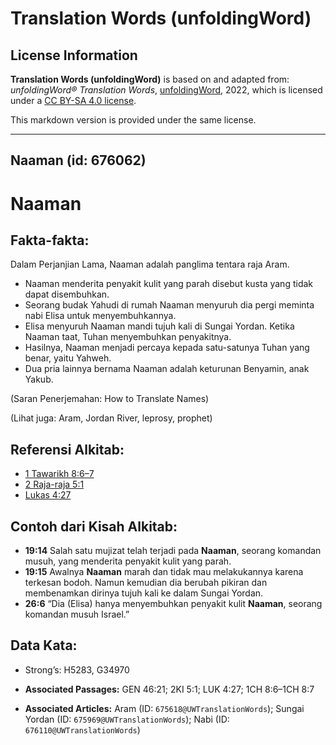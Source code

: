 # Translation Words (unfoldingWord)

## License Information

**Translation Words (unfoldingWord)** is based on and adapted from: _unfoldingWord® Translation Words_, [unfoldingWord](https://unfoldingword.org/utw), 2022, which is licensed under a [CC BY-SA 4.0 license](https://creativecommons.org/licenses/by-sa/4.0/legalcode.en).

This markdown version is provided under the same license.



--------------------------------

## Naaman (id: 676062)

Naaman
======

Fakta\-fakta:
-------------

Dalam Perjanjian Lama, Naaman adalah panglima tentara raja Aram.

* Naaman menderita penyakit kulit yang parah disebut kusta yang tidak dapat disembuhkan.
* Seorang budak Yahudi di rumah Naaman menyuruh dia pergi meminta nabi Elisa untuk menyembuhkannya.
* Elisa menyuruh Naaman mandi tujuh kali di Sungai Yordan. Ketika Naaman taat, Tuhan menyembuhkan penyakitnya.
* Hasilnya, Naaman menjadi percaya kepada satu\-satunya Tuhan yang benar, yaitu Yahweh.
* Dua pria lainnya bernama Naaman adalah keturunan Benyamin, anak Yakub.

(Saran Penerjemahan: How to Translate Names)

(Lihat juga: Aram, Jordan River, leprosy, prophet)

Referensi Alkitab:
------------------

* [1 Tawarikh 8:6–7](https://ref.ly/1Chr0:0)
* [2 Raja\-raja 5:1](https://ref.ly/2Kgs0:0)
* [Lukas 4:27](https://ref.ly/Luke4:27)

Contoh dari Kisah Alkitab:
--------------------------

* **19:14** Salah satu mujizat telah terjadi pada **Naaman**, seorang komandan musuh, yang menderita penyakit kulit yang parah.
* **19:15** Awalnya **Naaman** marah dan tidak mau melakukannya karena terkesan bodoh. Namun kemudian dia berubah pikiran dan membenamkan dirinya tujuh kali ke dalam Sungai Yordan.
* **26:6** “Dia (Elisa) hanya menyembuhkan penyakit kulit **Naaman**, seorang komandan musuh Israel.”

Data Kata:
----------

* Strong’s: H5283, G34970

* **Associated Passages:** GEN 46:21; 2KI 5:1; LUK 4:27; 1CH 8:6–1CH 8:7
* **Associated Articles:** Aram (ID: `675618@UWTranslationWords`); Sungai Yordan (ID: `675969@UWTranslationWords`); Nabi (ID: `676110@UWTranslationWords`)


